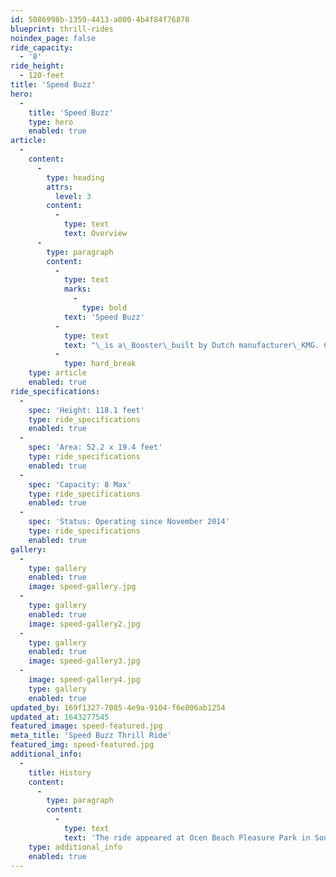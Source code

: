 ```yaml
---
id: 5086998b-1359-4413-a000-4b4f84f76878
blueprint: thrill-rides
noindex_page: false
ride_capacity:
  - '8'
ride_height:
  - 120-feet
title: 'Speed Buzz'
hero:
  -
    title: 'Speed Buzz'
    type: hero
    enabled: true
article:
  -
    content:
      -
        type: heading
        attrs:
          level: 3
        content:
          -
            type: text
            text: Overview
      -
        type: paragraph
        content:
          -
            type: text
            marks:
              -
                type: bold
            text: 'Speed Buzz'
          -
            type: text
            text: "\_is a\_Booster\_built by Dutch manufacturer\_KMG. Can hold up to 8 people at once, two gondolas each with two rows of two riders facing back-to-back."
          -
            type: hard_break
    type: article
    enabled: true
ride_specifications:
  -
    spec: 'Height: 118.1 feet'
    type: ride_specifications
    enabled: true
  -
    spec: 'Area: 52.2 x 19.4 feet'
    type: ride_specifications
    enabled: true
  -
    spec: 'Capacity: 8 Max'
    type: ride_specifications
    enabled: true
  -
    spec: 'Status: Operating since November 2014'
    type: ride_specifications
    enabled: true
gallery:
  -
    type: gallery
    enabled: true
    image: speed-gallery.jpg
  -
    type: gallery
    enabled: true
    image: speed-gallery2.jpg
  -
    type: gallery
    enabled: true
    image: speed-gallery3.jpg
  -
    image: speed-gallery4.jpg
    type: gallery
    enabled: true
updated_by: 169f1327-7085-4e9a-9104-f6e806ab1254
updated_at: 1643277545
featured_image: speed-featured.jpg
meta_title: 'Speed Buzz Thrill Ride'
featured_img: speed-featured.jpg
additional_info:
  -
    title: History
    content:
      -
        type: paragraph
        content:
          -
            type: text
            text: 'The ride appeared at Ocen Beach Pleasure Park in South Shields during the 2021 season.'
    type: additional_info
    enabled: true
---
```

